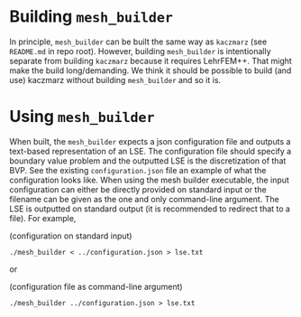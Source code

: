 # Building `mesh_builder`
In principle, `mesh_builder` can be built the same way as `kaczmarz` (see `README.md` in repo root). However, building `mesh_builder` is intentionally separate from building `kaczmarz` because it requires LehrFEM++. That might make the build long/demanding. We think it should be possible to build (and use) kaczmarz without building `mesh_builder` and so it is.

# Using `mesh_builder`
When built, the `mesh_builder` expects a json configuration file and outputs a text-based representation of an LSE. The configuration file should specify a boundary value problem and the outputted LSE is the discretization of that BVP. See the existing `configuration.json` file an example of what the configuration looks like. When using the mesh builder executable, the input configuration can either be directly provided on standard input or the filename can be given as the one and only command-line argument. The LSE is outputted on standard output (it is recommended to redirect that to a file). For example,

(configuration on standard input)
```
./mesh_builder < ../configuration.json > lse.txt
```

or

(configuration file as command-line argument)
```
./mesh_builder ../configuration.json > lse.txt
```
